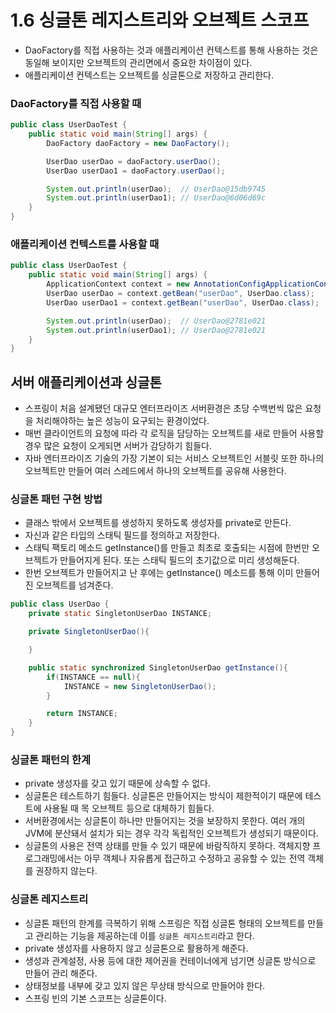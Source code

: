 # 1.6 싱글톤 레지스트리와 오브젝트 스코프
- DaoFactory를 직접 사용하는 것과 애플리케이션 컨텍스트를 통해 사용하는 것은 동일해 보이지만 오브젝트의 관리면에서 중요한 차이점이 있다.
- 애플리케이션 컨텍스트는 오브젝트를 싱글톤으로 저장하고 관리한다.


### DaoFactory를 직접 사용할 때
```java
public class UserDaoTest {
	public static void main(String[] args) {
		DaoFactory daoFactory = new DaoFactory();

		UserDao userDao = daoFactory.userDao();
		UserDao userDao1 = daoFactory.userDao();

		System.out.println(userDao);  // UserDao@15db9745
		System.out.println(userDao1); // UserDao@6d06d69c
	}
}
```


### 애플리케이션 컨텍스트를 사용할 때
```java
public class UserDaoTest {
	public static void main(String[] args) {
		ApplicationContext context = new AnnotationConfigApplicationContext(DaoFactory.class);
		UserDao userDao = context.getBean("userDao", UserDao.class);
		UserDao userDao1 = context.getBean("userDao", UserDao.class);

		System.out.println(userDao);  // UserDao@2781e021
		System.out.println(userDao1); // UserDao@2781e021
	}
}
```


## 서버 애플리케이션과 싱글톤
- 스프링이 처음 설계됐던 대규모 엔터프라이즈 서버환경은 초당 수백번씩 많은 요청을 처리해야하는 높은 성능이 요구되는 환경이었다.
- 매번 클라이언트의 요청에 따라 각 로직을 담당하는 오브젝트를 새로 만들어 사용할 경우 많은 요청이 오게되면 서버가 감당하기 힘들다.
- 자바 엔터프라이즈 기술의 가장 기본이 되는 서비스 오브젝트인 서블릿 또한 하나의 오브젝트만 만들어 여러 스레드에서 하나의 오브젝트를 공유해 사용한다.



### 싱글톤 패턴 구현 방법
- 클래스 밖에서 오브젝트를 생성하지 못하도록 생성자를 private로 만든다.
- 자신과 같은 타입의 스태틱 필드를 정의하고 저장한다.
- 스태틱 팩토리 메소드 getInstance()를 만들고 최초로 호출되는 시점에 한번만 오브젝트가 만들어지게 된다. 또는 스태틱 필드의 초기값으로 미리 생성해둔다.
- 한번 오브젝트가 만들어지고 난 후에는 getInstance() 메소드를 통해 이미 만들어진 오브젝트를 넘겨준다.

```java
public class UserDao {
	private static SingletonUserDao INSTANCE;

	private SingletonUserDao(){

	}

	public static synchronized SingletonUserDao getInstance(){
		if(INSTANCE == null){
			INSTANCE = new SingletonUserDao();
		}

		return INSTANCE;
	}
}
```

### 싱글톤 패턴의 한계
- private 생성자를 갖고 있기 때문에 상속할 수 없다.
- 싱글톤은 테스트하기 힘들다. 싱글톤은 만들어지는 방식이 제한적이기 때문에 테스트에 사용될 때 목 오브젝트 등으로 대체하기 힘들다.
- 서버환경에서는 싱글톤이 하나만 만들어지는 것을 보장하지 못한다. 여러 개의 JVM에 분산돼서 설치가 되는 경우 각각 독립적인 오브젝트가 생성되기 때문이다.
- 싱글톤의 사용은 전역 상태를 만들 수 있기 때문에 바람직하지 못하다. 객체지향 프로그래밍에서는 아무 객체나 자유롭게 접근하고 수정하고 공유할 수 있는 전역 객체를 권장하지 않는다.

### 싱글톤 레지스트리
- 싱글톤 패턴의 한계를 극복하기 위해 스프링은 직접 싱글톤 형태의 오브젝트를 만들고 관리하는 기능을 제공하는데 이를 `싱글톤 레지스트리`라고 한다.
- private 생성자를 사용하지 않고 싱글톤으로 활용하게 해준다.
- 생성과 관계설정, 사용 등에 대한 제어권을 컨테이너에게 넘기면 싱글톤 방식으로 만들어 관리 해준다.
- 상태정보를 내부에 갖고 있지 않은 무상태 방식으로 만들어야 한다.
- 스프링 빈의 기본 스코프는 싱글톤이다.
